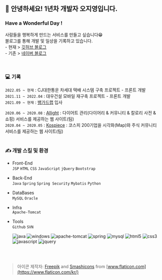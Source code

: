 <!--## 🏃‍♀️오늘도 목표를 향해 달리는 중🏃‍♀️-->
## 👋 안녕하세요! 1년차 개발자 오지영입니다. 
### Have a Wonderful Day !
사람들을 행복하게 만드는 서비스를 만들고 싶습니다😁  
블로그를 통해 개발 및 일상을 기록하고 있습니다.  
\- 현재 > [깃허브 블로그](https://dev-jiyoung-oh.github.io)  
\- 기존 > [네이버 블로그](https://blog.naver.com/aa991102)

<!--저는 이런 사람이 되고싶습니다
- <strong>어떤 상황에서든 해낼거라는 믿음을 주는 사람</strong>
- <strong>밝은 에너지를 주는 사람</strong>
- <strong>꾸준히 발전하는 사람</strong>-->
<br>

### 💻 기록
```2022.05 ~ 현재``` : CJ대한통운 차세대 택배 시스템 구축 프로젝트 - 프론트 개발  
```2021.11 ~ 2022.04``` : 대우건설 모바일 재구축 프로젝트 - 프론트 개발  
```2021.09 ~ 현재``` : [뱅가드랩](http://www.vanguardlab.net) 입사  
<!-- ```2021.04 ~ 현재``` : [Myver](https://github.com/aa991102/myver) : 쪽지, 블로그 서비스를 제공하는 웹 사이트(개인) --> 
```2020.06 ~ 2020.08``` : [Allight](https://github.com/aa991102/allight) : 다이어트 관리(다이어리 & 커뮤니티 & 칼로리 사전 & 쇼핑) 서비스를 제공하는 웹 사이트(팀)  
```2020.04 ~ 2020.05``` : [Kospiece](https://github.com/aa991102/kospiece) : 코스피 200기업을 시각화(Map)와 주식 커뮤니티 서비스를 제공하는 웹 사이트(팀)  
<br>

### ✍ 개발 스킬 및 환경
- Front-End<br>
```JSP``` ```HTML``` ```CSS``` ```JavaScript``` ```jQuery``` ```Bootstrap```
- Back-End<br>
```Java``` ```Spring``` ```Spring Security``` ```Mybatis``` ```Python```
- DataBases<br>
```MySQL``` ```Oracle``` 
- Infra<br>
```Apache-Tomcat```
- Tools<br>
```Github``` ```SVN```

  ![java](./icons/java.png) ![windows](./icons/windows.png) ![apache-tomcat](./icons/apache-tomcat.png) ![spring](./icons/spring.png) ![mysql](./icons/mysql.png) ![html5](./icons/html5.png) ![css3](./icons/css3.png) ![javascript](./icons/javascript.png) ![jquery](./icons/jquery.png)

<!--
- 😊 익숙한 아이들<br>
![java](./icons/java.png) ![windows](./icons/windows.png) ![apache-tomcat](./icons/apache-tomcat.png) ![spring](./icons/spring.png) ![mysql](./icons/mysql.png) ![html5](./icons/html5.png) ![css3](./icons/css3.png) ![javascript](./icons/javascript.png) ![jquery](./icons/jquery.png)

- 🤔 아직 어색한 아이들<br>
![python](./icons/python.png) ![tensorflow](./icons/tensorflow.png) ![oracle](./icons/oracle.png) ![hadoop](./icons/hadoop.png)

- 🤩 친해지고 싶은 아이들<br>
![linux](./icons/linux.png) ![android](./icons/android.png)

<br/><br/>
-->

<br><br>

> 아이콘 제작자: [Freepik](https://www.freepik.com) and [Smashicons](https://smashicons.com/) from [www.flaticon.com](https://www.flaticon.com/kr/)


